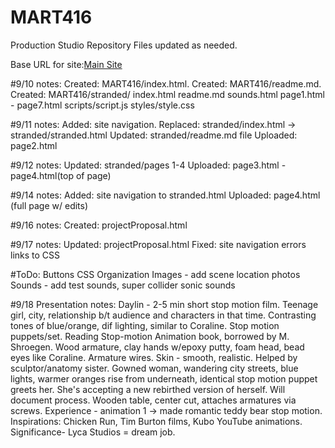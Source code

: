# MART416
<This content is the property of Eric J Wilsey>

Production Studio Repository
Files updated as needed.

Base URL for site:[Main Site](https://ewilsey.github.io/MART416)


#9/10 notes:
Created: MART416/index.html.
Created: MART416/readme.md.
Created: MART416/stranded/
          index.html
          readme.md
          sounds.html
          page1.html - page7.html
          scripts/script.js
          styles/style.css

#9/11 notes:
Added: site navigation.
Replaced: stranded/index.html -> stranded/stranded.html
Updated:  stranded/readme.md file
Uploaded: page2.html

#9/12 notes:
Updated: stranded/pages 1-4
Uploaded: page3.html - page4.html(top of page)

#9/14 notes:
Added: site navigation to stranded.html
Uploaded: page4.html (full page w/ edits)

#9/16 notes:
Created: projectProposal.html

#9/17 notes:
Updated: projectProposal.html
Fixed: site navigation errors
       links to CSS


#ToDo:
Buttons CSS
Organization
Images - add scene location photos
Sounds - add test sounds, super collider sonic sounds

#9/18 Presentation notes:
Daylin - 2-5 min short stop motion film. Teenage girl, city, relationship b/t
audience and characters in that time. Contrasting tones of blue/orange, dif
lighting, similar to Coraline. Stop motion puppets/set. Reading Stop-motion
Animation book, borrowed by M. Shroegen. Wood armature, clay hands w/epoxy putty,
foam head, bead eyes like Coraline. Armature wires. Skin - smooth, realistic.
Helped by sculptor/anatomy sister. Gowned woman, wandering city streets, blue lights,
warmer oranges rise from underneath, identical stop motion puppet greets her. She's
accepting a new rebirthed version of herself. Will document process. Wooden table,
center cut, attaches armatures via screws. Experience - animation 1 -> made
romantic teddy bear stop motion. Inspirations: Chicken Run, Tim Burton films, Kubo
YouTube animations. Significance- Lyca Studios = dream job.
